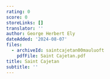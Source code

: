 ```yaml
---
rating: 0
score: 0
storeLinks: []
translator: ''
author: George Herbert Ely
dateAdded: '2024-08-07'
files:
  - archiveId: saintcajetan00mauluoft
    pdfFile: Saint Cajetan.pdf
title: Saint Cajetan
subtitle: ''
---
```


